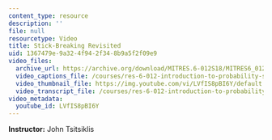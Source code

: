 ```yaml
---
content_type: resource
description: ''
file: null
resourcetype: Video
title: Stick-Breaking Revisited
uid: 1367479e-9a32-4f94-2f34-8b9a5f2f09e9
video_files:
  archive_url: https://archive.org/download/MITRES.6-012S18/MITRES6_012S18_L13-04_300k.mp4
  video_captions_file: /courses/res-6-012-introduction-to-probability-spring-2018/5b4947d0c0175aebb4777d8fc95410f6_LVfIS8pBI6Y.vtt
  video_thumbnail_file: https://img.youtube.com/vi/LVfIS8pBI6Y/default.jpg
  video_transcript_file: /courses/res-6-012-introduction-to-probability-spring-2018/48a768c89b4fe8b45dd5c15ff2921caa_LVfIS8pBI6Y.pdf
video_metadata:
  youtube_id: LVfIS8pBI6Y
---
```


**Instructor:** John Tsitsiklis